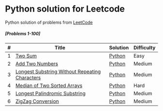# Python solution for Leetcode
Python solution of problems from [LeetCode](https://leetcode.com/)


##### [Problems 1-100]
| # | Title | Solution | Difficulty |
|---| ----- | -------- | ---------- |
|1|[Two Sum](https://leetcode.com/problems/two-sum/)| [Python](https://github.com/lakshaygoyal425/Leetcode/blob/main/1-100/Two%20Sum.py)|Easy|
|2|[Add Two Numbers](https://leetcode.com/problems/add-two-numbers/)| [Python](https://github.com/lakshaygoyal425/Leetcode/blob/main/1-100/Add%20Two%20Numbers.py)|Medium|
|3|[Longest Substring Without Repeating Characters](https://leetcode.com/problems/longest-substring-without-repeating-characters/)| [Python](https://github.com/lakshaygoyal425/Leetcode/blob/main/1-100/Longest%20Substring%20Without%20Repeating%20Characters.py)|Medium|
|4|[Median of Two Sorted Arrays](https://leetcode.com/problems/median-of-two-sorted-arrays/)| [Python](https://github.com/lakshaygoyal425/Leetcode/blob/main/1-100/Median%20of%20Two%20Sorted%20Arrays.py)|Hard|
|5|[Longest Palindromic Substring](https://leetcode.com/problems/longest-palindromic-substring/)| [Python](https://github.com/lakshaygoyal425/Leetcode/blob/main/1-100/Longest%20Palindromic%20Substring.py)|Medium|
|6|[ZigZag Conversion](https://leetcode.com/problems/zigzag-conversion/)| [Python](https://github.com/lakshaygoyal425/Leetcode/blob/main/1-100/ZigZag%20Conversion.py)|Medium|
